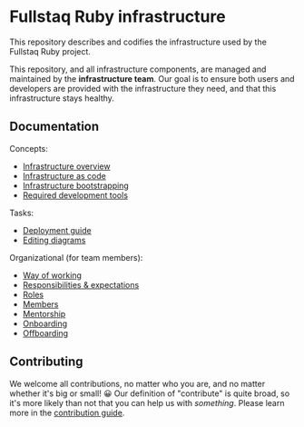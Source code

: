 # Fullstaq Ruby infrastructure

This repository describes and codifies the infrastructure used by the Fullstaq Ruby project.

This repository, and all infrastructure components, are managed and maintained by the **infrastructure team**. Our goal is to ensure both users and developers are provided with the infrastructure they need, and that this infrastructure stays healthy.

## Documentation

Concepts:

 * [Infrastructure overview](docs/infrastructure-overview.md)
 * [Infrastructure as code](docs/infrastructure-as-code.md)
 * [Infrastructure bootstrapping](docs/infrastructure-bootstrapping.md)
 * [Required development tools](docs/required-devtools.md)

Tasks:

 * [Deployment guide](docs/deploy.md)
 * [Editing diagrams](docs/editing-diagrams.md)

Organizational (for team members):

 * [Way of working](docs/way-of-working.md)
 * [Responsibilities & expectations](docs/responsibilities-expectations.md)
 * [Roles](docs/roles.md)
 * [Members](docs/members.md)
 * [Mentorship](docs/mentorship.md)
 * [Onboarding](docs/onboarding.md)
 * [Offboarding](docs/offboarding.md)

## Contributing

We welcome all contributions, no matter who you are, and no matter whether it's big or small! 😀 Our definition of "contribute" is quite broad, so it's more likely than not that you can help us with _something_. Please learn more in the [contribution guide](CONTRIBUTING.md).
